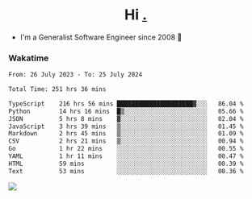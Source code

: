 <h1 align="center">Hi <a href="https://www.hackerrank.com/erasmosaraujo">.</a></h1>
 
- I'm a Generalist Software Engineer  since 2008 🚀
<!--  
<p align="left">
  <a href="https://github.com/erasmosoares/github-readme-stats">
    <img
      align="center"
      src="https://github-readme-stats.vercel.app/api/top-langs/?username=erasmosoares&theme=radical&layout=compact"
    />
  </a>
  <a href="https://github.com/erasmosoares/github-readme-stats">
    [![Harlok's WakaTime stats](https://github-readme-stats.vercel.app/api/wakatime?username=ffflabs)](https://github.com/anuraghazra/github-readme-stats)
  </a>
</p>

<!--
 ### Repo 
 
<p align="left">
 <a href="https://github.com/erasmosoares/github-readme-stats">
    <img
      align="center"
      height="165"
      src="https://github-readme-stats.vercel.app/api/pin?username=erasmosoares&repo=sample-node&title_color=fff&icon_color=f9f9f9&text_color=9f9f9f&bg_color=151515"
    />
  </a>
  <a href="https://github.com/erasmosoares/github-readme-stats">
    <img
      align="center"
      height="165"
      src="https://github-readme-stats.vercel.app/api/pin?username=erasmosoares&repo=sample-node&title_color=fff&icon_color=f9f9f9&text_color=9f9f9f&bg_color=151515"
    />
  </a>
</p>
-->

 ### Wakatime 

<!--START_SECTION:waka-->

```txt
From: 26 July 2023 - To: 25 July 2024

Total Time: 251 hrs 36 mins

TypeScript    216 hrs 56 mins █████████████████████▓░░░   86.04 %
Python        14 hrs 16 mins  █▒░░░░░░░░░░░░░░░░░░░░░░░   05.66 %
JSON          5 hrs 8 mins    ▓░░░░░░░░░░░░░░░░░░░░░░░░   02.04 %
JavaScript    3 hrs 39 mins   ▒░░░░░░░░░░░░░░░░░░░░░░░░   01.45 %
Markdown      2 hrs 45 mins   ▒░░░░░░░░░░░░░░░░░░░░░░░░   01.09 %
CSV           2 hrs 21 mins   ▒░░░░░░░░░░░░░░░░░░░░░░░░   00.94 %
Go            1 hr 22 mins    ░░░░░░░░░░░░░░░░░░░░░░░░░   00.55 %
YAML          1 hr 11 mins    ░░░░░░░░░░░░░░░░░░░░░░░░░   00.47 %
HTML          59 mins         ░░░░░░░░░░░░░░░░░░░░░░░░░   00.39 %
Text          53 mins         ░░░░░░░░░░░░░░░░░░░░░░░░░   00.36 %
```

<!--END_SECTION:waka-->

![](https://komarev.com/ghpvc/?username=erasmosoares&color=brightgreen)
